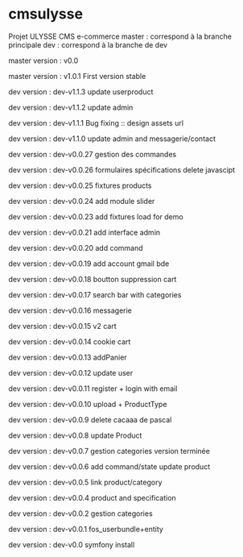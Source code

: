 # cmsulysse
Projet ULYSSE CMS e-commerce
master  : correspond à la branche principale
dev     : correspond à la branche de dev


master version : v0.0

master version : v1.0.1
First version stable

dev version : dev-v1.1.3
update userproduct

dev version : dev-v1.1.2
update admin

dev version : dev-v1.1.1
Bug fixing :: design assets url

dev version : dev-v1.1.0
update admin and messagerie/contact

dev version    : dev-v0.0.27
gestion des commandes

dev version    : dev-v0.0.26
formulaires spécifications delete javascipt

dev version    : dev-v0.0.25
fixtures products

dev version    : dev-v0.0.24
add module slider

dev version    : dev-v0.0.23
add fixtures load for demo

dev version    : dev-v0.0.21
add interface admin

dev version    : dev-v0.0.20
add command

dev version    : dev-v0.0.19
add account gmail bde

dev version    : dev-v0.0.18
boutton suppression cart

dev version    : dev-v0.0.17
search bar with categories

dev version    : dev-v0.0.16
messagerie

dev version    : dev-v0.0.15
v2 cart

dev version    : dev-v0.0.14
cookie cart

dev version    : dev-v0.0.13
addPanier

dev version    : dev-v0.0.12
update user

dev version    : dev-v0.0.11
register + login with email

dev version    : dev-v0.0.10
upload + ProductType

dev version    : dev-v0.0.9
delete cacaaa de pascal

dev version    : dev-v0.0.8
update Product

dev version    : dev-v0.0.7
gestion categories version terminée

dev version    : dev-v0.0.6
add command/state update product

dev version    : dev-v0.0.5
link product/category

dev version    : dev-v0.0.4
product and specification

dev version    : dev-v0.0.2
gestion categories

dev version    : dev-v0.0.1
fos_userbundle+entity

dev version    : dev-v0.0
symfony install
